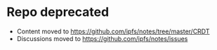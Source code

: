 # Repo deprecated

- Content moved to https://github.com/ipfs/notes/tree/master/CRDT
- Discussions moved to https://github.com/ipfs/notes/issues
